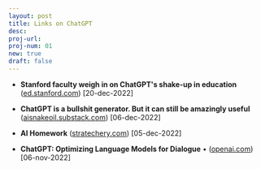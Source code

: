 ```yaml
---
layout: post
title: Links on ChatGPT 
desc:
proj-url:
proj-num: 01
new: true
draft: false
---
```



- **Stanford faculty weigh in on ChatGPT's shake-up in education** ([ed.stanford.com](https://ed.stanford.edu/news/stanford-faculty-weigh-new-ai-chatbot-s-shake-learning-and-teaching?sf173917744=1)) [20-dec-2022]


- **ChatGPT is a bullshit generator. But it can still be amazingly useful** ([aisnakeoil.substack.com](https://aisnakeoil.substack.com/p/chatgpt-is-a-bullshit-generator-but)) 
[06-dec-2022]

- **AI Homework** ([stratechery.com](https://stratechery.com/2022/ai-homework/)) 
[05-dec-2022]

- **ChatGPT: Optimizing Language Models for Dialogue** • ([openai.com](https://openai.com/blog/chatgpt/)) 
[06-nov-2022]

